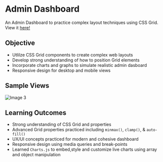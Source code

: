 # Admin Dashboard 
An Admin Dashboard to practice complex layout techniques using CSS Grid. View it [here!](https://natasha-a.github.io/admin-dashboard/)

## Objective
* Utlilze CSS Grid components to create complex web layouts
* Develop strong understanding of how to position Grid elements
* Incorporate charts and graphs to simulate realistic admin dasboard
* Responsive design for desktop and mobile views

## Sample Views 

<blockquote class="imgur-embed-pub" lang="en" data-id="a/wuDevjA" ><a href="[//imgur.com/a/wuDevjA](//imgur.com/a/wuDevjA)"></a></blockquote><script async src="[//s.imgur.com/min/embed.js](//s.imgur.com/min/embed.js)" charset="utf-8"></script>

![Image 3]()


## Learning Outcomes 
* Strong understanding of CSS Grid and properties  
* Advanced Grid properties practiced including `minmax()`, `clamp()`, & `auto-fill()`
* UX/UI concepts practiced for modern and cohesive dashboard  
* Responsive design using media queries and break-points
* Learned `Charts.js` to embed,style and customize live charts using array and object manipulation 

